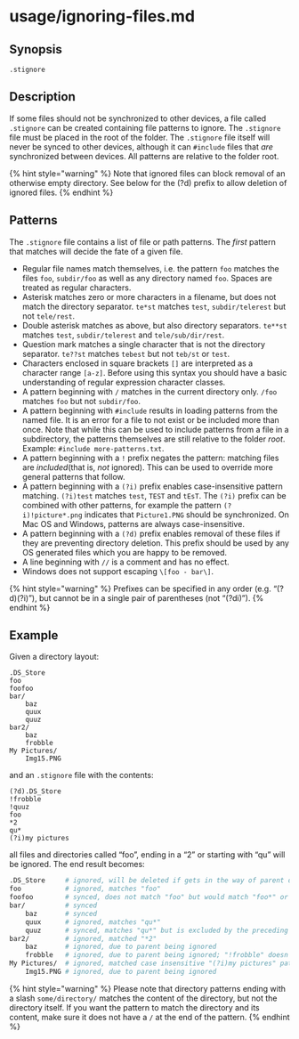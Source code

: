 # usage/ignoring-files.md

## Synopsis

```text
.stignore
```

## Description

If some files should not be synchronized to other devices, a file called `.stignore` can be created containing file patterns to ignore. The `.stignore` file must be placed in the root of the folder. The `.stignore` file itself will never be synced to other devices, although it can `#include` files that _are_ synchronized between devices. All patterns are relative to the folder root.

{% hint style="warning" %}
Note that ignored files can block removal of an otherwise empty directory. See below for the \(?d\) prefix to allow deletion of ignored files.
{% endhint %}

## Patterns

The `.stignore` file contains a list of file or path patterns. The _first_ pattern that matches will decide the fate of a given file.

* Regular file names match themselves, i.e. the pattern `foo` matches the files `foo`, `subdir/foo` as well as any directory named `foo`. Spaces are treated as regular characters.
* Asterisk matches zero or more characters in a filename, but does not match the directory separator. `te*st` matches `test`, `subdir/telerest` but not `tele/rest`.
* Double asterisk matches as above, but also directory separators. `te**st` matches `test`, `subdir/telerest` and `tele/sub/dir/rest`.
* Question mark matches a single character that is not the directory separator. `te??st` matches `tebest` but not `teb/st` or `test`.
* Characters enclosed in square brackets `[]` are interpreted as a character range `[a-z]`. Before using this syntax you should have a basic understanding of regular expression character classes.
* A pattern beginning with `/` matches in the current directory only. `/foo` matches `foo` but not `subdir/foo`.
* A pattern beginning with `#include` results in loading patterns from the named file. It is an error for a file to not exist or be included more than once. Note that while this can be used to include patterns from a file in a subdirectory, the patterns themselves are still relative to the folder _root_. Example: `#include more-patterns.txt`.
* A pattern beginning with a `!` prefix negates the pattern: matching files are _included_\(that is, _not_ ignored\). This can be used to override more general patterns that follow.
* A pattern beginning with a `(?i)` prefix enables case-insensitive pattern matching. `(?i)test` matches `test`, `TEST` and `tEsT`. The `(?i)` prefix can be combined with other patterns, for example the pattern `(?i)!picture*.png` indicates that `Picture1.PNG` should be synchronized. On Mac OS and Windows, patterns are always case-insensitive.
* A pattern beginning with a `(?d)` prefix enables removal of these files if they are preventing directory deletion. This prefix should be used by any OS generated files which you are happy to be removed.
* A line beginning with `//` is a comment and has no effect.
* Windows does not support escaping `\[foo - bar\]`.

{% hint style="warning" %}
Prefixes can be specified in any order \(e.g. “\(?d\)\(?i\)”\), but cannot be in a single pair of parentheses \(not “\(?di\)”\).
{% endhint %}

## Example

Given a directory layout:

```text
.DS_Store
foo
foofoo
bar/
    baz
    quux
    quuz
bar2/
    baz
    frobble
My Pictures/
    Img15.PNG
```

and an `.stignore` file with the contents:

```text
(?d).DS_Store
!frobble
!quuz
foo
*2
qu*
(?i)my pictures
```

all files and directories called “foo”, ending in a “2” or starting with “qu” will be ignored. The end result becomes:

```bash
.DS_Store     # ignored, will be deleted if gets in the way of parent directory removal
foo           # ignored, matches "foo"
foofoo        # synced, does not match "foo" but would match "foo*" or "*foo"
bar/          # synced
    baz       # synced
    quux      # ignored, matches "qu*"
    quuz      # synced, matches "qu*" but is excluded by the preceding "!quuz"
bar2/         # ignored, matched "*2"
    baz       # ignored, due to parent being ignored
    frobble   # ignored, due to parent being ignored; "!frobble" doesn't help
My Pictures/  # ignored, matched case insensitive "(?i)my pictures" pattern
    Img15.PNG # ignored, due to parent being ignored
```

{% hint style="warning" %}
Please note that directory patterns ending with a slash `some/directory/` matches the content of the directory, but not the directory itself. If you want the pattern to match the directory and its content, make sure it does not have a `/` at the end of the pattern.
{% endhint %}

